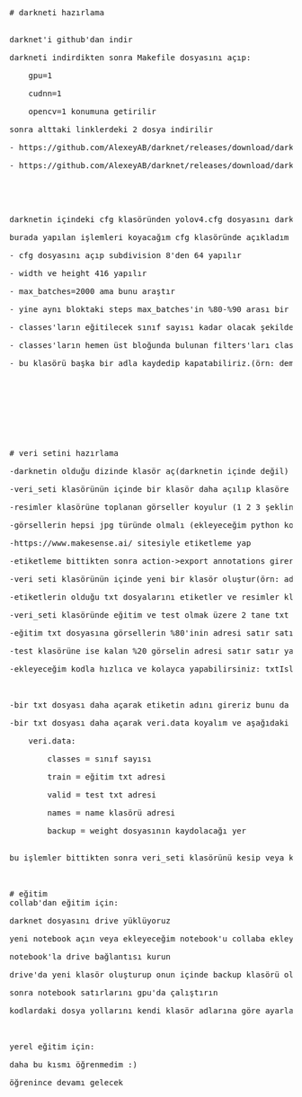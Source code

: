 <pre>

# darkneti hazırlama
<br>	
darknet'i github'dan indir<br>
darkneti indirdikten sonra Makefile dosyasını açıp:<br>
	gpu=1<br>
	cudnn=1<br>
	opencv=1 konumuna getirilir<br>
sonra alttaki linklerdeki 2 dosya indirilir<br>
- https://github.com/AlexeyAB/darknet/releases/download/darknet_yolo_v3_optimal/yolov4.conv.137<br>
- https://github.com/AlexeyAB/darknet/releases/download/darknet_yolo_v3_optimal/yolov4.weights<br>
<br>
<br>
darknetin içindeki cfg klasöründen yolov4.cfg dosyasını darknetin içine çıkarılır<br>
burada yapılan işlemleri koyacağım cfg klasöründe açıkladım<br>
- cfg dosyasını açıp subdivision 8'den 64 yapılır<br>
- width ve height 416 yapılır<br>
- max_batches=2000 ama bunu araştır<br>
- yine aynı bloktaki steps max_batches'in %80-%90 arası bir değer alır<br>
- classes'ların eğitilecek sınıf sayısı kadar olacak şekilde düzenle<br>
- classes'ların hemen üst bloğunda bulunan filters'ları classes'ların 5 fazlasının 3 katı olarak düzenle [filters=(classes+5)*3]<br>
- bu klasörü başka bir adla kaydedip kapatabiliriz.(örn: demoYolov4.cfg)<br>
 <br>
<br>
<br>
<br>
# veri setini hazırlama<br>
-darknetin olduğu dizinde klasör aç(darknetin içinde değil) (örneğin adı veri_seti klasörü olsun)<br>
-veri_seti klasörünün içinde bir klasör daha açılıp klasöre görseller koyulur (bunun da adı resimler olsun)<br>
-resimler klasörüne toplanan görseller koyulur (1 2 3 şeklinde kaydet)<br>
-görsellerin hepsi jpg türünde olmalı (ekleyeceğim python koduyla hızlıca yapılabilir: topJPG.py)<br>
-https://www.makesense.ai/ sitesiyle etiketleme yap <br>
-etiketleme bittikten sonra action->export annotations girerek zip yolo formatında indirilir<br>
-veri seti klasörünün içinde yeni bir klasör oluştur(örn: adı etiketler olsun)<br>
-etiketlerin olduğu txt dosyalarını etiketler ve resimler klasörlerine kopyalanır<br>
-veri_seti klasöründe eğitim ve test olmak üzere 2 tane txt oluşturulur<br>
-eğitim txt dosyasına görsellerin %80'inin adresi satır satır yazılır<br>
-test klasörüne ise kalan %20 görselin adresi satır satır yazılır.<br>
-ekleyeceğim kodla hızlıca ve kolayca yapabilirsiniz: txtIslemleri.py  (görsel sayısını girmeyi unutmayın. küsüratlı sayıda görselde sıkıntı çıkabilir mümkünse %80'i tam sayı olsun)<br>
<br>
-bir txt dosyası daha açarak etiketin adını gireriz bunu da .name şeklinde kaydet (orn: sinif.name)<br>
-bir txt dosyası daha açarak veri.data koyalım ve aşağıdaki parametreleri girelim<br>
	veri.data: <br>
		classes = sınıf sayısı<br>
		train = eğitim txt adresi<br>
		valid = test txt adresi<br>
		names = name klasörü adresi<br>
		backup = weight dosyasının kaydolacağı yer<br>

bu işlemler bittikten sonra veri_seti klasörünü kesip veya kopyalayıp darknet klasörünün içine atılır. (bu klasör direkt darknetin içinde de oluşturulup tüm işlemler içeride de yapılabilir).<br>


# eğitim
collab'dan eğitim için:<br>
darknet dosyasını drive yüklüyoruz<br>
yeni notebook açın veya ekleyeceğim notebook'u collaba ekleyin<br>
notebook'la drive bağlantısı kurun<br>
drive'da yeni klasör oluşturup onun içinde backup klasörü oluşturun, eğitim sürecindeki ağırlık dosyaları buraya kaydolur.<br>
sonra notebook satırlarını gpu'da çalıştırın<br>
kodlardaki dosya yollarını kendi klasör adlarına göre ayarlamayı unutmayın. bundan kaynaklı hata verebilir.  <br>
<br>
yerel eğitim için:<br>
daha bu kısmı öğrenmedim :)<br>
öğrenince devamı gelecek
</pre>
